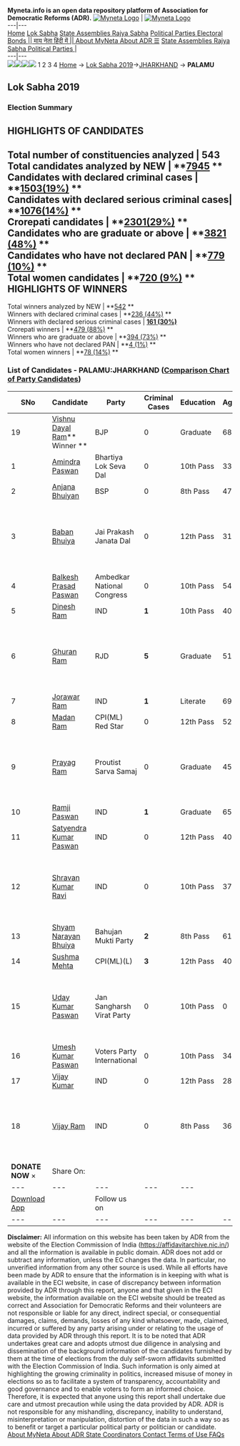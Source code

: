 **Myneta.info is an open data repository platform of Association for Democratic Reforms (ADR).**
[![Myneta Logo](https://www.myneta.info/lib/img/myneta-logo.png)](https://www.myneta.info/) | [![Myneta Logo](https://www.myneta.info/lib/img/adr-logo.png)](https://adrindia.org)  
---|---  
[Home](https://www.myneta.info/) [Lok Sabha](https://www.myneta.info/#ls "Lok Sabha") [ State Assemblies ](https://www.myneta.info/#sa "State Assemblies") [Rajya Sabha](https://www.myneta.info/#rs "Rajya Sabha") [Political Parties ](https://www.myneta.info/party "Political Parties") [ Electoral Bonds ](https://www.myneta.info/electoral_bonds "Electoral Bonds") [ || माय नेता हिंदी में || ](https://translate.google.co.in/translate?prev=hp&hl=en&js=y&u=www.myneta.info&sl=en&tl=hi&history_state0=) [ About MyNeta ](https://adrindia.org/content/about-myneta) [ About ADR ](https://adrindia.org/about-adr/who-we-are) [☰](javascript:void\(0\))
[ State Assemblies ](https://www.myneta.info/#sa "State Assemblies") [ Rajya Sabha ](https://www.myneta.info/#rs "Rajya Sabha") [ Political Parties ](https://www.myneta.info/party "Political Parties")
|   
---|---  
![](https://www.myneta.info/lib/img/banner/banner-1.png)![](https://www.myneta.info/lib/img/banner/banner-2.png)![](https://www.myneta.info/lib/img/banner/banner-3.png)![](https://www.myneta.info/lib/img/banner/banner-4.png)
1  2  3  4 
[Home](https://www.myneta.info/) → [Lok Sabha 2019](https://www.myneta.info/LokSabha2019/)→[JHARKHAND](https://www.myneta.info/LokSabha2019/index.php?action=show_constituencies&state_id=60) → **PALAMU**
### 
## Lok Sabha 2019
###  Election Summary 
HIGHLIGHTS OF CANDIDATES  
---  
Total number of constituencies analyzed |  543   
Total candidates analyzed by NEW | **[7945](https://www.myneta.info/LokSabha2019/index.php?action=summary&subAction=candidates_analyzed&sort=candidate#summary) **  
Candidates with declared criminal cases | **[1503(19%)](https://www.myneta.info/LokSabha2019/index.php?action=summary&subAction=crime&sort=candidate#summary) **  
Candidates with declared serious criminal cases| **[1076(14%)](https://www.myneta.info/LokSabha2019/index.php?action=summary&subAction=serious_crime&sort=candidate#summary) **  
Crorepati candidates | **[2301(29%)](https://www.myneta.info/LokSabha2019/index.php?action=summary&subAction=crorepati&sort=candidate#summary) **  
Candidates who are graduate or above | **[3821 (48%)](https://www.myneta.info/LokSabha2019/index.php?action=summary&subAction=education&sort=candidate#summary) **  
Candidates who have not declared PAN | **[779 (10%)](https://www.myneta.info/LokSabha2019/index.php?action=summary&subAction=without_pan&sort=candidate#summary) **  
Total women candidates | **[720 (9%)](https://www.myneta.info/LokSabha2019/index.php?action=summary&subAction=women_candidate&sort=candidate#summary) **  
HIGHLIGHTS OF WINNERS  
---  
Total winners analyzed by NEW | **[542](https://www.myneta.info/LokSabha2019/index.php?action=summary&subAction=winner_analyzed&sort=candidate#summary) **  
Winners with declared criminal cases | **[236 (44%)](https://www.myneta.info/LokSabha2019/index.php?action=summary&subAction=winner_crime&sort=candidate#summary) **  
Winners with declared serious criminal cases | **[161 (30%)](https://www.myneta.info/LokSabha2019/index.php?action=summary&subAction=winner_serious_crime&sort=candidate#summary)**  
Crorepati winners | **[479 (88%)](https://www.myneta.info/LokSabha2019/index.php?action=summary&subAction=winner_crorepati&sort=candidate#summary) **  
Winners who are graduate or above | **[394 (73%)](https://www.myneta.info/LokSabha2019/index.php?action=summary&subAction=winner_education&sort=candidate#summary) **  
Winners who have not declared PAN | **[4 (1%)](https://www.myneta.info/LokSabha2019/index.php?action=summary&subAction=winner_without_pan&sort=candidate#summary) **  
Total women winners | **[78 (14%)](https://www.myneta.info/LokSabha2019/index.php?action=summary&subAction=winner_women&sort=candidate#summary) **  
### List of Candidates - PALAMU:JHARKHAND ([Comparison Chart of Party Candidates](https://www.myneta.info/LokSabha2019/comparisonchart.php?constituency_id=588))
SNo | Candidate| Party| Criminal Cases| Education| Age| Total Assets| Liabilities  
---|---|---|---|---|---|---|---  
19  | [Vishnu Dayal Ram](https://www.myneta.info/LokSabha2019/candidate.php?candidate_id=10306)** Winner ** | BJP | 0 | Graduate| 68 | Rs 3,22,73,873 ~ 3 Crore+ | Rs 90,922 ~ 90 Thou+  
1  | [Amindra Paswan](https://www.myneta.info/LokSabha2019/candidate.php?candidate_id=10278) | Bhartiya Lok Seva Dal | 0 | 10th Pass| 33 | Rs 37,87,000 ~ 37 Lacs+ | Rs 75,000 ~ 75 Thou+  
2  | [Anjana Bhuiyan](https://www.myneta.info/LokSabha2019/candidate.php?candidate_id=10279) | BSP | 0 | 8th Pass| 47 | Rs 1,24,84,775 ~ 1 Crore+ | Rs 25,12,110 ~ 25 Lacs+  
3  | [Baban Bhuiya](https://www.myneta.info/LokSabha2019/candidate.php?candidate_id=10280) | Jai Prakash Janata Dal | 0 | 12th Pass| 31 | ![](https://myneta.info/image_v2.php?myneta_folder=LokSabha2019&candidate_id=10280&col=ta) | ![](https://myneta.info/image_v2.php?myneta_folder=LokSabha2019&candidate_id=10280&col=lia)  
4  | [Balkesh Prasad Paswan](https://www.myneta.info/LokSabha2019/candidate.php?candidate_id=10281) | Ambedkar National Congress | 0 | 10th Pass| 54 | Rs 1,11,00,511 ~ 1 Crore+ | Rs 5,00,000 ~ 5 Lacs+  
5  | [Dinesh Ram](https://www.myneta.info/LokSabha2019/candidate.php?candidate_id=10284) | IND | **1** | 10th Pass| 40 | Rs 17,50,038 ~ 17 Lacs+ | Rs 0 ~   
6  | [Ghuran Ram](https://www.myneta.info/LokSabha2019/candidate.php?candidate_id=10285) | RJD | **5** | Graduate| 51 | ![](https://myneta.info/image_v2.php?myneta_folder=LokSabha2019&candidate_id=10285&col=ta) | ![](https://myneta.info/image_v2.php?myneta_folder=LokSabha2019&candidate_id=10285&col=lia)  
7  | [Jorawar Ram](https://www.myneta.info/LokSabha2019/candidate.php?candidate_id=10287) | IND | **1** | Literate| 69 | Rs 2,27,00,000 ~ 2 Crore+ | Rs 0 ~   
8  | [Madan Ram](https://www.myneta.info/LokSabha2019/candidate.php?candidate_id=10293) | CPI(ML) Red Star | 0 | 12th Pass| 52 | Rs 8,43,000 ~ 8 Lacs+ | Rs 1,05,000 ~ 1 Lacs+  
9  | [Prayag Ram](https://www.myneta.info/LokSabha2019/candidate.php?candidate_id=10294) | Proutist Sarva Samaj | 0 | Graduate| 45 | ![](https://myneta.info/image_v2.php?myneta_folder=LokSabha2019&candidate_id=10294&col=ta) | ![](https://myneta.info/image_v2.php?myneta_folder=LokSabha2019&candidate_id=10294&col=lia)  
10  | [Ramji Paswan](https://www.myneta.info/LokSabha2019/candidate.php?candidate_id=10295) | IND | **1** | Graduate| 65 | Rs 68,01,000 ~ 68 Lacs+ | Rs 50,000 ~ 50 Thou+  
11  | [Satyendra Kumar Paswan](https://www.myneta.info/LokSabha2019/candidate.php?candidate_id=10297) | IND | 0 | 12th Pass| 40 | Rs 1,05,85,000 ~ 1 Crore+ | Rs 2,00,000 ~ 2 Lacs+  
12  | [Shravan Kumar Ravi](https://www.myneta.info/LokSabha2019/candidate.php?candidate_id=10299) | IND | 0 | 10th Pass| 37 | ![](https://myneta.info/image_v2.php?myneta_folder=LokSabha2019&candidate_id=10299&col=ta) | ![](https://myneta.info/image_v2.php?myneta_folder=LokSabha2019&candidate_id=10299&col=lia)  
13  | [Shyam Narayan Bhuiya](https://www.myneta.info/LokSabha2019/candidate.php?candidate_id=10300) | Bahujan Mukti Party | **2** | 8th Pass| 61 | Rs 1,71,30,000 ~ 1 Crore+ | Rs 0 ~   
14  | [Sushma Mehta](https://www.myneta.info/LokSabha2019/candidate.php?candidate_id=10301) | CPI(ML)(L) | **3** | 12th Pass| 40 | Rs 35,45,751 ~ 35 Lacs+ | Rs 4,12,090 ~ 4 Lacs+  
15  | [Uday Kumar Paswan](https://www.myneta.info/LokSabha2019/candidate.php?candidate_id=10302) | Jan Sangharsh Virat Party | 0 | 10th Pass| 0 | ![](https://myneta.info/image_v2.php?myneta_folder=LokSabha2019&candidate_id=10302&col=ta) | ![](https://myneta.info/image_v2.php?myneta_folder=LokSabha2019&candidate_id=10302&col=lia)  
16  | [Umesh Kumar Paswan](https://www.myneta.info/LokSabha2019/candidate.php?candidate_id=10303) | Voters Party International | 0 | 10th Pass| 34 | Rs 10,00,000 ~ 10 Lacs+ | Rs 50,000 ~ 50 Thou+  
17  | [Vijay Kumar](https://www.myneta.info/LokSabha2019/candidate.php?candidate_id=10304) | IND | 0 | 12th Pass| 28 | Rs 21,16,596 ~ 21 Lacs+ | Rs 0 ~   
18  | [Vijay Ram](https://www.myneta.info/LokSabha2019/candidate.php?candidate_id=10305) | IND | 0 | 8th Pass| 36 | ![](https://myneta.info/image_v2.php?myneta_folder=LokSabha2019&candidate_id=10305&col=ta) | ![](https://myneta.info/image_v2.php?myneta_folder=LokSabha2019&candidate_id=10305&col=lia)  
|  **DONATE NOW** × |  Share On:  | [](https://api.whatsapp.com/send?text=https%3A%2F%2Fmyneta.info%2Fpunjab2022%2Findex.php%3Faction%3Dshow_constituencies%26state_id%3D19) | [](https://www.facebook.com/sharer/sharer.php?u=https%3A%2F%2Fmyneta.info%2Fpunjab2022%2Findex.php%3Faction%3Dshow_constituencies%26state_id%3D19) | [](https://twitter.com/share?url=https%3A%2F%2Fmyneta.info%2Fpunjab2022%2Findex.php%3Faction%3Dshow_constituencies%26state_id%3D19)  
---|---|---|---|---  
| [ Download App ](https://play.google.com/store/apps/details?id=com.webrosoft.myneta1&pcampaignid=pcampaignidMKT-Other-global-all-co-prtnr-py-PartBadge-Mar2515-1) | [](https://play.google.com/store/apps/details?id=com.webrosoft.myneta1&pcampaignid=pcampaignidMKT-Other-global-all-co-prtnr-py-PartBadge-Mar2515-1) |  Follow us on  | [](https://www.facebook.com/adrindia.org/) | [](https://twitter.com/adrspeaks) | [](https://groups.google.com/g/national-election-watch?hl=en&pli=1) | [](https://www.instagram.com/adrspeaks/) | [](https://www.youtube.com/user/adrspeaks) | [](https://sharechat.com/profile/adrspeaks)  
---|---|---|---|---|---|---|---|---  
**Disclaimer:** All information on this website has been taken by ADR from the website of the Election Commission of India (https://affidavitarchive.nic.in/) and all the information is available in public domain. ADR does not add or subtract any information, unless the EC changes the data. In particular, no unverified information from any other source is used. While all efforts have been made by ADR to ensure that the information is in keeping with what is available in the ECI website, in case of discrepancy between information provided by ADR through this report, anyone and that given in the ECI website, the information available on the ECI website should be treated as correct and Association for Democratic Reforms and their volunteers are not responsible or liable for any direct, indirect special, or consequential damages, claims, demands, losses of any kind whatsoever, made, claimed, incurred or suffered by any party arising under or relating to the usage of data provided by ADR through this report. It is to be noted that ADR undertakes great care and adopts utmost due diligence in analysing and dissemination of the background information of the candidates furnished by them at the time of elections from the duly self-sworn affidavits submitted with the Election Commission of India. Such information is only aimed at highlighting the growing criminality in politics, increased misuse of money in elections so as to facilitate a system of transparency, accountability and good governance and to enable voters to form an informed choice. Therefore, it is expected that anyone using this report shall undertake due care and utmost precaution while using the data provided by ADR. ADR is not responsible for any mishandling, discrepancy, inability to understand, misinterpretation or manipulation, distortion of the data in such a way so as to benefit or target a particular political party or politician or candidate. 
[ About MyNeta ](https://adrindia.org/content/about-myneta) [ About ADR ](https://adrindia.org/about-adr/who-we-are) [ State Coordinators ](https://adrindia.org/about-adr/state-coordinators) [ Contact ](https://adrindia.org/contact-us) [ Terms of Use ](https://adrindia.org/content/adr-terms-use) [ FAQs ](https://adrindia.org/content/faqs)
